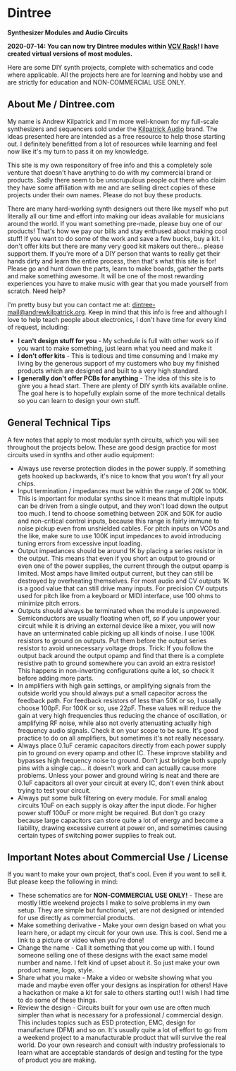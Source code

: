 # Dintree

**Synthesizer Modules and Audio Circuits**

**2020-07-14: You can now try Dintree modules within [VCV Rack](https://library.vcvrack.com/?query=dintree&brand=&tag=&license=)! I have created virtual versions of most modules.**

Here are some DIY synth projects, complete with schematics and code where applicable. All the projects here are for learning and hobby use and are strictly for education and NON-COMMERCIAL USE ONLY.

## About Me / Dintree.com

My name is Andrew Kilpatrick and I'm more well-known for my full-scale synthesizers and sequencers sold under the [Kilpatrick Audio](https://www.kilpatrickaudio.com) brand. The ideas presented here are intended as a free resource to help those starting out. I definitely benefitted from a lot of resources while learning and feel now like it's my turn to pass it on my knowledge.

This site is my own responsitory of free info and this a completely sole venture that doesn't have anything to do with my commercial brand or products. Sadly there seem to be unscrupulous people out there who claim they have some affiliation with me and are selling direct copies of these projects under their own names. Please do not buy these products.

There are many hard-working synth designers out there like myself who put literally all our time and effort into making our ideas available for musicians around the world. If you want something pre-made, please buy one of our products! That's how we pay our bills and stay enthused about making cool stuff! If you want to do some of the work and save a few bucks, buy a kit. I don't offer kits but there are many very good kit makers out there... please support them. If you're more of a DIY person that wants to really get their hands dirty and learn the entire process, then that's what this site is for! Please go and hunt down the parts, learn to make boards, gather the parts and make something awesome. It will be one of the most rewarding experiences you have to make music with gear that you made yourself from scratch.
Need help?

I'm pretty busy but you can contact me at: dintree-mail@andrewkilpatrick.org. Keep in mind that this info is free and although I love to help teach people about electronics, I don't have time for every kind of request, including:

- **I can't design stuff for you** - My schedule is full with other work so if you want to make something, just learn what you need and make it
- **I don't offer kits** - This is tedious and time consuming and I make my living by the generous support of my customers who buy my finished products which are designed and built to a very high standard.
- **I generally don't offer PCBs for anything** - The idea of this site is to give you a head start. There are plenty of DIY synth kits available online. The goal here is to hopefully explain some of the more technical details so you can learn to design your own stuff.

## General Technical Tips

A few notes that apply to most modular synth circuits, which you will see throughout the projects below. These are good design practice for most circuits used in synths and other audio equipment:

- Always use reverse protection diodes in the power supply. If something gets hooked up backwards, it's nice to know that you won't fry all your chips.
- Input termination / impedances must be within the range of 20K to 100K. This is important for modular synths since it means that multiple inputs can be driven from a single output, and they won't load down the output too much. I tend to choose something between 20K and 50K for audio and non-critical control inputs, because this range is fairly immune to noise pickup even from unshielded cables. For pitch inputs on VCOs and the like, make sure to use 100K input impedances to avoid introducing tuning errors from excessive input loading.
- Output impedances should be around 1K by placing a series resistor in the output. This means that even if you short an output to ground or even one of the power supplies, the current through the output opamp is limited. Most amps have limited output current, but they can still be destroyed by overheating themselves. For most audio and CV outputs 1K is a good value that can still drive many inputs. For precision CV outputs used for pitch like from a keyboard or MIDI interface, use 100 ohms to minimize pitch errors.
- Outputs should always be terminated when the module is unpowered. Semiconductors are usually floating when off, so if you unpower your circuit while it is driving an external device like a mixer, you will now have an unterminated cable picking up all kinds of noise. I use 100K resistors to ground on outputs. Put them before the output series resistor to avoid unnecessary voltage drops. Trick: If you follow the output back around the output opamp and find that there is a complete resistive path to ground somewhere you can avoid an extra resistor! This happens in non-inverting configurations quite a lot, so check it before adding more parts.
- In amplifiers with high gain settings, or amplifying signals from the outside world you should always put a small capacitor across the feedback path. For feedback resistors of less than 50K or so, I usually choose 100pF. For 100K or so, use 22pF. These values will reduce the gain at very high frequencies thus reducing the chance of oscillation, or amplifying RF noise, while also not overly attenuating actually high frequency audio signals. Check it on your scope to be sure. It's good practice to do on all amplifiers, but sometimes it's not really necessary.
- Always place 0.1uF ceramic capacitors directly from each power supply pin to ground on every opamp and other IC. These improve stability and bypasses high frequency noise to ground. Don't just bridge both supply pins with a single cap... it doesn't work and can actually cause more problems. Unless your power and ground wiring is neat and there are 0.1uF capacitors all over your circuit at every IC, don't even think about trying to test your circuit.
- Always put some bulk filtering on every module. For small analog circuits 10uF on each supply is okay after the input diode. For higher power stuff 100uF or more might be required. But don't go crazy because large capacitors can store quite a lot of energy and become a liability, drawing excessive current at power on, and sometimes causing certain types of switching power supplies to freak out.

## Important Notes about Commercial Use / License
If you want to make your own project, that's cool. Even if you want to sell it. But please keep the following in mind:

- These schematics are for **NON-COMMERCIAL USE ONLY!** - These are mostly little weekend projects I make to solve problems in my own setup. They are simple but functional, yet are not designed or intended for use directly as commercial products.
- Make something derivative - Make your own design based on what you learn here, or adapt my circuit for your own use. This is cool. Send me a link to a picture or video when you're done!
- Change the name - Call it something that you come up with. I found someone selling one of these designs with the exact same model number and name. I felt kind of upset about it. So just make your own product name, logo, style.
- Share what you make - Make a video or website showing what you made and maybe even offer your designs as inspiration for others! Have a hackathon or make a kit for sale to others starting out! I wish I had time to do some of these things.
- Review the design - Circuits built for your own use are often much simpler than what is necessary for a professional / commercial design. This includes topics such as ESD protection, EMC, design for manufacture (DFM) and so on. It's usually quite a lot of effort to go from a weekend project to a manufacturable product that will survive the real world. Do your own research and consult with industry professionals to learn what are acceptable standards of design and testing for the type of product you are making.
